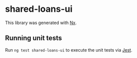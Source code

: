 # shared-loans-ui

This library was generated with [Nx](https://nx.dev).

## Running unit tests

Run `ng test shared-loans-ui` to execute the unit tests via [Jest](https://jestjs.io).
